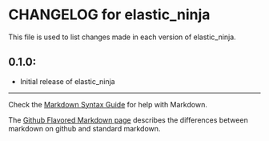 # CHANGELOG for elastic_ninja

This file is used to list changes made in each version of elastic_ninja.

## 0.1.0:

* Initial release of elastic_ninja

- - - 
Check the [Markdown Syntax Guide](http://daringfireball.net/projects/markdown/syntax) for help with Markdown.

The [Github Flavored Markdown page](http://github.github.com/github-flavored-markdown/) describes the differences between markdown on github and standard markdown.
